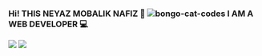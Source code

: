 ### Hi! THIS NEYAZ MOBALIK NAFIZ 👋 ![bongo-cat-codes](https://user-images.githubusercontent.com/92919697/157845574-fbc4d8b7-abe5-4a04-8616-f599f126bde2.gif) I AM A WEB DEVELOPER  💻
<img src="https://github-readme-stats.vercel.app/api?username=neyaznafiz&show_icons=true&theme=light&line_height=27">
<img src="https://github-readme-stats.vercel.app/api/top-langs/?username=neyaznafiz&theme=light&hide_langs_below=1">
